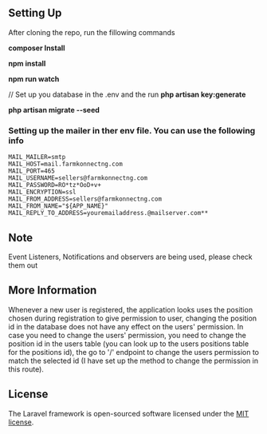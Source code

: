 
## Setting Up

After cloning the repo, run the fillowing commands

**composer Install**

**npm install**

**npm run watch**

// Set up you database in the .env and the run
**php artisan key:generate**

**php artisan migrate --seed**

### Setting up the mailer in ther env file. You can use the following info

    MAIL_MAILER=smtp
    MAIL_HOST=mail.farmkonnectng.com
    MAIL_PORT=465
    MAIL_USERNAME=sellers@farmkonnectng.com
    MAIL_PASSWORD=RO*tz*OoD+v+
    MAIL_ENCRYPTION=ssl
    MAIL_FROM_ADDRESS=sellers@farmkonnectng.com
    MAIL_FROM_NAME="${APP_NAME}"
    MAIL_REPLY_TO_ADDRESS=youremailaddress.@mailserver.com**

## Note
Event Listeners, Notifications and observers are being used, please check them out

## More Information

Whenever a new user is registered, the application looks uses the position chosen during registration to give permission to user, changing the position id in the database does not have any effect on the users' permission.
In case you need to change the users' permission, you need to change the position id in the users table (you can look up to the users positions table for the positions id), the go to '/' endpoint to change the users permission to match the selected id (I have set up the method to change the permission in this route).


## License

The Laravel framework is open-sourced software licensed under the [MIT license](https://opensource.org/licenses/MIT).
